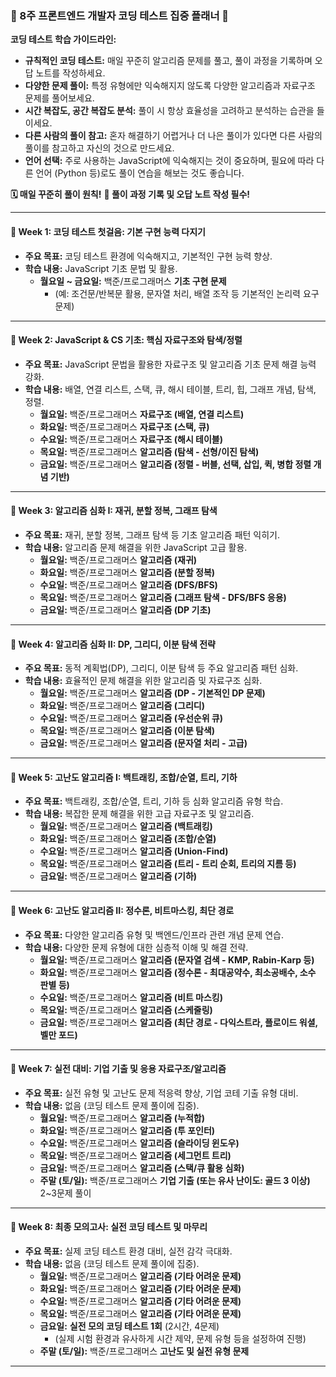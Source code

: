### 🚀 8주 프론트엔드 개발자 코딩 테스트 집중 플래너 🚀

**코딩 테스트 학습 가이드라인:**

- **규칙적인 코딩 테스트:** 매일 꾸준히 알고리즘 문제를 풀고, 풀이 과정을 기록하며 오답 노트를 작성하세요.
- **다양한 문제 풀이:** 특정 유형에만 익숙해지지 않도록 다양한 알고리즘과 자료구조 문제를 풀어보세요.
- **시간 복잡도, 공간 복잡도 분석:** 풀이 시 항상 효율성을 고려하고 분석하는 습관을 들이세요.
- **다른 사람의 풀이 참고:** 혼자 해결하기 어렵거나 더 나은 풀이가 있다면 다른 사람의 풀이를 참고하고 자신의 것으로 만드세요.
- **언어 선택:** 주로 사용하는 JavaScript에 익숙해지는 것이 중요하며, 필요에 따라 다른 언어 (Python 등)로도 풀이 연습을 해보는 것도 좋습니다.

**🗓️ 매일 꾸준히 풀이 원칙!**
**📝 풀이 과정 기록 및 오답 노트 작성 필수!**

---

#### 📌 Week 1: 코딩 테스트 첫걸음: 기본 구현 능력 다지기

- **주요 목표:** 코딩 테스트 환경에 익숙해지고, 기본적인 구현 능력 향상.
- **학습 내용:** JavaScript 기초 문법 및 활용.
  - **월요일 ~ 금요일:** 백준/프로그래머스 **기초 구현 문제**
    - (예: 조건문/반복문 활용, 문자열 처리, 배열 조작 등 기본적인 논리력 요구 문제)

---

#### 📌 Week 2: JavaScript & CS 기초: 핵심 자료구조와 탐색/정렬

- **주요 목표:** JavaScript 문법을 활용한 자료구조 및 알고리즘 기초 문제 해결 능력 강화.
- **학습 내용:** 배열, 연결 리스트, 스택, 큐, 해시 테이블, 트리, 힙, 그래프 개념, 탐색, 정렬.
  - **월요일:** 백준/프로그래머스 **자료구조 (배열, 연결 리스트)**
  - **화요일:** 백준/프로그래머스 **자료구조 (스택, 큐)**
  - **수요일:** 백준/프로그래머스 **자료구조 (해시 테이블)**
  - **목요일:** 백준/프로그래머스 **알고리즘 (탐색 - 선형/이진 탐색)**
  - **금요일:** 백준/프로그래머스 **알고리즘 (정렬 - 버블, 선택, 삽입, 퀵, 병합 정렬 개념 기반)**

---

#### 📌 Week 3: 알고리즘 심화 I: 재귀, 분할 정복, 그래프 탐색

- **주요 목표:** 재귀, 분할 정복, 그래프 탐색 등 기초 알고리즘 패턴 익히기.
- **학습 내용:** 알고리즘 문제 해결을 위한 JavaScript 고급 활용.
  - **월요일:** 백준/프로그래머스 **알고리즘 (재귀)**
  - **화요일:** 백준/프로그래머스 **알고리즘 (분할 정복)**
  - **수요일:** 백준/프로그래머스 **알고리즘 (DFS/BFS)**
  - **목요일:** 백준/프로그래머스 **알고리즘 (그래프 탐색 - DFS/BFS 응용)**
  - **금요일:** 백준/프로그래머스 **알고리즘 (DP 기초)**

---

#### 📌 Week 4: 알고리즘 심화 II: DP, 그리디, 이분 탐색 전략

- **주요 목표:** 동적 계획법(DP), 그리디, 이분 탐색 등 주요 알고리즘 패턴 심화.
- **학습 내용:** 효율적인 문제 해결을 위한 알고리즘 및 자료구조 심화.
  - **월요일:** 백준/프로그래머스 **알고리즘 (DP - 기본적인 DP 문제)**
  - **화요일:** 백준/프로그래머스 **알고리즘 (그리디)**
  - **수요일:** 백준/프로그래머스 **알고리즘 (우선순위 큐)**
  - **목요일:** 백준/프로그래머스 **알고리즘 (이분 탐색)**
  - **금요일:** 백준/프로그래머스 **알고리즘 (문자열 처리 - 고급)**

---

#### 📌 Week 5: 고난도 알고리즘 I: 백트래킹, 조합/순열, 트리, 기하

- **주요 목표:** 백트래킹, 조합/순열, 트리, 기하 등 심화 알고리즘 유형 학습.
- **학습 내용:** 복잡한 문제 해결을 위한 고급 자료구조 및 알고리즘.
  - **월요일:** 백준/프로그래머스 **알고리즘 (백트래킹)**
  - **화요일:** 백준/프로그래머스 **알고리즘 (조합/순열)**
  - **수요일:** 백준/프로그래머스 **알고리즘 (Union-Find)**
  - **목요일:** 백준/프로그래머스 **알고리즘 (트리 - 트리 순회, 트리의 지름 등)**
  - **금요일:** 백준/프로그래머스 **알고리즘 (기하)**

---

#### 📌 Week 6: 고난도 알고리즘 II: 정수론, 비트마스킹, 최단 경로

- **주요 목표:** 다양한 알고리즘 유형 및 백엔드/인프라 관련 개념 문제 연습.
- **학습 내용:** 다양한 문제 유형에 대한 심층적 이해 및 해결 전략.
  - **월요일:** 백준/프로그래머스 **알고리즘 (문자열 검색 - KMP, Rabin-Karp 등)**
  - **화요일:** 백준/프로그래머스 **알고리즘 (정수론 - 최대공약수, 최소공배수, 소수 판별 등)**
  - **수요일:** 백준/프로그래머스 **알고리즘 (비트 마스킹)**
  - **목요일:** 백준/프로그래머스 **알고리즘 (스케줄링)**
  - **금요일:** 백준/프로그래머스 **알고리즘 (최단 경로 - 다익스트라, 플로이드 워셜, 벨만 포드)**

---

#### 📌 Week 7: 실전 대비: 기업 기출 및 응용 자료구조/알고리즘

- **주요 목표:** 실전 유형 및 고난도 문제 적응력 향상, 기업 코테 기출 유형 대비.
- **학습 내용:** 없음 (코딩 테스트 문제 풀이에 집중).
  - **월요일:** 백준/프로그래머스 **알고리즘 (누적합)**
  - **화요일:** 백준/프로그래머스 **알고리즘 (투 포인터)**
  - **수요일:** 백준/프로그래머스 **알고리즘 (슬라이딩 윈도우)**
  - **목요일:** 백준/프로그래머스 **알고리즘 (세그먼트 트리)**
  - **금요일:** 백준/프로그래머스 **알고리즘 (스택/큐 활용 심화)**
  - **주말 (토/일):** 백준/프로그래머스 **기업 기출 (또는 유사 난이도: 골드 3 이상)** 2~3문제 풀이

---

#### 📌 Week 8: 최종 모의고사: 실전 코딩 테스트 및 마무리

- **주요 목표:** 실제 코딩 테스트 환경 대비, 실전 감각 극대화.
- **학습 내용:** 없음 (코딩 테스트 문제 풀이에 집중).
  - **월요일:** 백준/프로그래머스 **알고리즘 (기타 어려운 문제)**
  - **화요일:** 백준/프로그래머스 **알고리즘 (기타 어려운 문제)**
  - **수요일:** 백준/프로그래머스 **알고리즘 (기타 어려운 문제)**
  - **목요일:** 백준/프로그래머스 **알고리즘 (기타 어려운 문제)**
  - **금요일:** **실전 모의 코딩 테스트 1회** (2시간, 4문제)
    - (실제 시험 환경과 유사하게 시간 제약, 문제 유형 등을 설정하여 진행)
  - **주말 (토/일):** 백준/프로그래머스 **고난도 및 실전 유형 문제**

---
